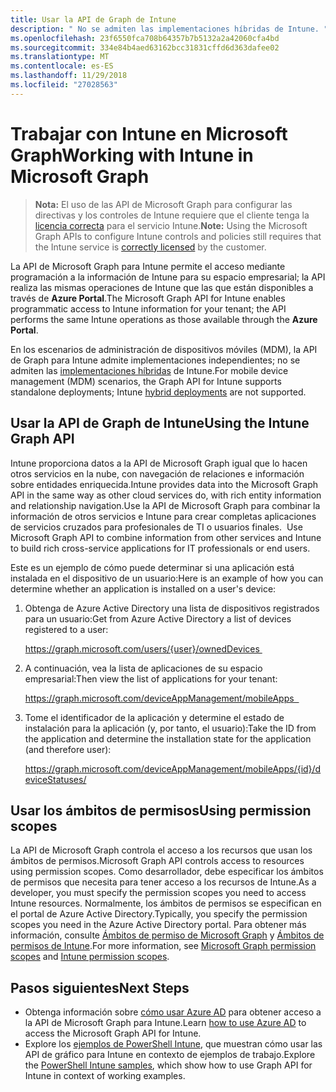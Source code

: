 ```yaml
---
title: Usar la API de Graph de Intune
description: " No se admiten las implementaciones híbridas de Intune. "
ms.openlocfilehash: 23f6550fca708b64357b7b5132a2a42060cfa4bd
ms.sourcegitcommit: 334e84b4aed63162bcc31831cffd6d363dafee02
ms.translationtype: MT
ms.contentlocale: es-ES
ms.lasthandoff: 11/29/2018
ms.locfileid: "27028563"
---
```

# <a name="working-with-intune-in-microsoft-graph"></a><span data-ttu-id="5e881-103">Trabajar con Intune en Microsoft Graph</span><span class="sxs-lookup"><span data-stu-id="5e881-103">Working with Intune in Microsoft Graph</span></span>  

> <span data-ttu-id="5e881-104">**Nota:** El uso de las API de Microsoft Graph para configurar las directivas y los controles de Intune requiere que el cliente tenga la [licencia correcta](https://www.microsoft.com/en-us/cloud-platform/microsoft-intune-pricing) para el servicio Intune.</span><span class="sxs-lookup"><span data-stu-id="5e881-104">**Note:** Using the Microsoft Graph APIs to configure Intune controls and policies still requires that the Intune service is [correctly licensed](https://www.microsoft.com/en-us/cloud-platform/microsoft-intune-pricing) by the customer.</span></span>

<span data-ttu-id="5e881-105">La API de Microsoft Graph para Intune permite el acceso mediante programación a la información de Intune para su espacio empresarial; la API realiza las mismas operaciones de Intune que las que están disponibles a través de **Azure Portal**.</span><span class="sxs-lookup"><span data-stu-id="5e881-105">The Microsoft Graph API for Intune enables programmatic access to Intune information for your tenant; the API performs the same Intune operations as those available through the **Azure Portal**.</span></span>  

<span data-ttu-id="5e881-106">En los escenarios de administración de dispositivos móviles (MDM), la API de Graph para Intune admite implementaciones independientes; no se admiten las [implementaciones híbridas](https://docs.microsoft.com/en-us/sccm/mdm/understand/choose-between-standalone-intune-and-hybrid-mobile-device-management) de Intune.</span><span class="sxs-lookup"><span data-stu-id="5e881-106">For mobile device management (MDM) scenarios, the Graph API for Intune supports standalone deployments; Intune [hybrid deployments](https://docs.microsoft.com/en-us/sccm/mdm/understand/choose-between-standalone-intune-and-hybrid-mobile-device-management) are not supported.</span></span> 

## <a name="using-the-intune-graph-api"></a><span data-ttu-id="5e881-107">Usar la API de Graph de Intune</span><span class="sxs-lookup"><span data-stu-id="5e881-107">Using the Intune Graph API</span></span>

<span data-ttu-id="5e881-108">Intune proporciona datos a la API de Microsoft Graph igual que lo hacen otros servicios en la nube, con navegación de relaciones e información sobre entidades enriquecida.</span><span class="sxs-lookup"><span data-stu-id="5e881-108">Intune provides data into the Microsoft Graph API in the same way as other cloud services do, with rich entity information and relationship navigation.</span></span><span data-ttu-id="5e881-109">Use la API de Microsoft Graph para combinar la información de otros servicios e Intune para crear completas aplicaciones de servicios cruzados para profesionales de TI o usuarios finales.</span><span class="sxs-lookup"><span data-stu-id="5e881-109">  Use Microsoft Graph API to combine information from other services and Intune to build rich cross-service applications for IT professionals or end users.</span></span>     

<span data-ttu-id="5e881-110">Este es un ejemplo de cómo puede determinar si una aplicación está instalada en el dispositivo de un usuario:</span><span class="sxs-lookup"><span data-stu-id="5e881-110">Here is an example of how you can determine whether an application is installed on a user's device:</span></span> 

1. <span data-ttu-id="5e881-111">Obtenga de Azure Active Directory una lista de dispositivos registrados para un usuario:</span><span class="sxs-lookup"><span data-stu-id="5e881-111">Get from Azure Active Directory a list of devices registered to a user:</span></span> 

    https://graph.microsoft.com/users/{user}/ownedDevices 

2. <span data-ttu-id="5e881-112">A continuación, vea la lista de aplicaciones de su espacio empresarial:</span><span class="sxs-lookup"><span data-stu-id="5e881-112">Then view the list of applications for your tenant:</span></span> 

    https://graph.microsoft.com/deviceAppManagement/mobileApps  

3. <span data-ttu-id="5e881-113">Tome el identificador de la aplicación y determine el estado de instalación para la aplicación (y, por tanto, el usuario):</span><span class="sxs-lookup"><span data-stu-id="5e881-113">Take the ID from the application and determine the installation state for the application (and therefore user):</span></span>

    https://graph.microsoft.com/deviceAppManagement/mobileApps/{id}/deviceStatuses/


## <a name="using-permission-scopes"></a><span data-ttu-id="5e881-114">Usar los ámbitos de permisos</span><span class="sxs-lookup"><span data-stu-id="5e881-114">Using permission scopes</span></span>

<span data-ttu-id="5e881-115">La API de Microsoft Graph controla el acceso a los recursos que usan los ámbitos de permisos.</span><span class="sxs-lookup"><span data-stu-id="5e881-115">Microsoft Graph API controls access to resources using permission scopes.</span></span> <span data-ttu-id="5e881-116">Como desarrollador, debe especificar los ámbitos de permisos que necesita para tener acceso a los recursos de Intune.</span><span class="sxs-lookup"><span data-stu-id="5e881-116">As a developer, you must specify the permission scopes you need to access Intune resources.</span></span> <span data-ttu-id="5e881-117">Normalmente, los ámbitos de permisos se especifican en el portal de Azure Active Directory.</span><span class="sxs-lookup"><span data-stu-id="5e881-117">Typically, you specify the permission scopes you need in the Azure Active Directory portal.</span></span> <span data-ttu-id="5e881-118">Para obtener más información, consulte [Ámbitos de permiso de Microsoft Graph](https://developer.microsoft.com/graph/docs/authorization/permission_scopes) y [Ámbitos de permisos de Intune](https://developer.microsoft.com/graph/docs/authorization/permission_scopes#permission-scopes-in-preview).</span><span class="sxs-lookup"><span data-stu-id="5e881-118">For more information, see [Microsoft Graph permission scopes](https://developer.microsoft.com/graph/docs/authorization/permission_scopes) and [Intune permission scopes](https://developer.microsoft.com/graph/docs/authorization/permission_scopes#permission-scopes-in-preview).</span></span>

## <a name="next-steps"></a><span data-ttu-id="5e881-119">Pasos siguientes</span><span class="sxs-lookup"><span data-stu-id="5e881-119">Next Steps</span></span>

- <span data-ttu-id="5e881-120">Obtenga información sobre [cómo usar Azure AD](https://docs.microsoft.com/en-us/intune/intune-graph-apis) para obtener acceso a la API de Microsoft Graph para Intune.</span><span class="sxs-lookup"><span data-stu-id="5e881-120">Learn [how to use Azure AD](https://docs.microsoft.com/en-us/intune/intune-graph-apis) to access the Microsoft Graph API for Intune.</span></span>  
- <span data-ttu-id="5e881-121">Explore los [ejemplos de PowerShell Intune](https://github.com/microsoftgraph/powershell-intune-samples), que muestran cómo usar las API de gráfico para Intune en contexto de ejemplos de trabajo.</span><span class="sxs-lookup"><span data-stu-id="5e881-121">Explore the [PowerShell Intune samples](https://github.com/microsoftgraph/powershell-intune-samples), which show how to use Graph API for Intune in context of working examples.</span></span>